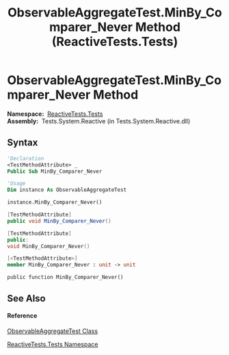 ﻿---
title: ObservableAggregateTest.MinBy_Comparer_Never Method  (ReactiveTests.Tests)
TOCTitle: MinBy_Comparer_Never Method
ms:assetid: M:ReactiveTests.Tests.ObservableAggregateTest.MinBy_Comparer_Never
ms:mtpsurl: https://msdn.microsoft.com/en-us/library/reactivetests.tests.observableaggregatetest.minby_comparer_never(v=VS.103)
ms:contentKeyID: 36618985
ms.date: 06/28/2011
mtps_version: v=VS.103
f1_keywords:
- ReactiveTests.Tests.ObservableAggregateTest.MinBy_Comparer_Never
dev_langs:
- CSharp
- JScript
- VB
- FSharp
- c++
---

# ObservableAggregateTest.MinBy\_Comparer\_Never Method

**Namespace:**  [ReactiveTests.Tests](hh289046\(v=vs.103\).md)  
**Assembly:**  Tests.System.Reactive (in Tests.System.Reactive.dll)

## Syntax

``` vb
'Declaration
<TestMethodAttribute> _
Public Sub MinBy_Comparer_Never
```

``` vb
'Usage
Dim instance As ObservableAggregateTest

instance.MinBy_Comparer_Never()
```

``` csharp
[TestMethodAttribute]
public void MinBy_Comparer_Never()
```

``` c++
[TestMethodAttribute]
public:
void MinBy_Comparer_Never()
```

``` fsharp
[<TestMethodAttribute>]
member MinBy_Comparer_Never : unit -> unit 
```

``` jscript
public function MinBy_Comparer_Never()
```

## See Also

#### Reference

[ObservableAggregateTest Class](hh314823\(v=vs.103\).md)

[ReactiveTests.Tests Namespace](hh289046\(v=vs.103\).md)

